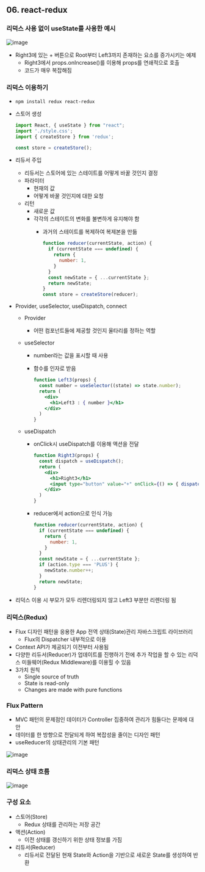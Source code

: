## 06. react-redux

### 리덕스 사용 없이 useState를 사용한 예시

![image](https://github.com/sangeun99/hyundai-it-e-java-fullstack/assets/63828057/f19e7a8a-82c7-4316-b646-540326933fed)

- Right3에 있는 + 버튼으로 Root부터 Left3까지 존재하는 요소를 증가시키는 예제
    - Right3에서 props.onIncrease()를 이용해 props를 연쇄적으로 호출
    - 코드가 매우 복잡해짐

### 리덕스 이용하기

- `npm install redux react-redux`
- 스토어 생성
    
    ```jsx
    import React, { useState } from "react"; 
    import './style.css';
    import { createStore } from 'redux';
    
    const store = createStore();
    ```
    
- 리듀서 주입
    - 리듀서는 스토어에 있는 스테이트를 어떻게 바꿀 것인지 결정
    - 파라미터
        - 현재의 값
        - 어떻게 바꿀 것인지에 대한 요청
    - 리턴
        - 새로운 값
        - 각각의 스테이트의 변화를 불변하게 유지해야 함
            - 과거의 스테이트를 복제하여 복제본을 만듦
                
                ```jsx
                function reducer(currentState, action) {
                  if (currentState === undefined) {
                    return {
                      number: 1,
                    }
                  }
                  const newState = { ...currentState };
                  return newState;
                }
                const store = createStore(reducer);
                ```
                
- Provider, useSelector, useDispatch, connect
    - Provider
        - 어떤 컴포넌트들에 제공할 것인지 울타리를 정하는 역할
    - useSelector
        - number라는 값을 표시할 때 사용
        - 함수를 인자로 받음
            
            ```jsx
            function Left3(props) {
              const number = useSelector((state) => state.number);
              return (
                <div>
                  <h1>Left3 : { number }</h1>
                </div>
              )
            }
            ```
            
    - useDispatch
        - onClick시 useDispatch를 이용해 액션을 전달
            
            ```jsx
            function Right3(props) {
              const dispatch = useDispatch();
              return (
                <div>
                  <h1>Right3</h1>
                  <input type="button" value="+" onClick={() => { dispatch({ type: 'PLUS' }) }}></input>
                </div>
              )
            }
            ```
            
        - reducer에서 action으로 인식 가능
            
            ```jsx
            function reducer(currentState, action) {
              if (currentState === undefined) {
                return {
                  number: 1,
                }
              }
              const newState = { ...currentState };
              if (action.type === 'PLUS') {
                newState.number++;
              }
              return newState;
            }
            ```
            
- 리덕스 이용 시 부모가 모두 리렌더링되지 않고 Left3 부분만 리렌더링 됨

### 리덕스(Redux)

- Flux 디자인 패턴을 응용한 App 전역 상태(State)관리 자바스크립트 라이브러리
    - Flux의 Dispatcher 내부적으로 이용
- Context API가 제공되기 이전부터 사용됨
- 다양한 리듀서(Reducer)가 업데이트를 진행하기 전에 추가 작업을 할 수 있는 리덕스 미들웨어(Redux Middleware)를 이용힐 수 있음
- 3가치 원칙
    - Single source of truth
    - State is read-only
    - Changes are made with pure functions

### Flux Pattern

- MVC 패턴의 문제점인 데이터가 Controller 집중하여 관리가 힘들다는 문제에 대안
- 데이터를 한 방향으로 전달되게 하여 복잡성을 줄이는 디자인 패턴
- useReducer의 상태관리의 기본 패턴

![image](https://github.com/sangeun99/hyundai-it-e-java-fullstack/assets/63828057/2600b8d1-4dac-4d03-b2e7-ff99ecb06f28)

### 리덕스 상태 흐름

![image](https://github.com/sangeun99/hyundai-it-e-java-fullstack/assets/63828057/4847e4b3-2b0e-447e-86d6-192a285f54cd)


### 구성 요소

- 스토어(Store)
    - Redux 상태를 관리하는 저장 공간
- 액션(Action)
    - 이전 상태를 갱신하기 위한 상태 정보를 가짐
- 리듀서(Reducer)
    - 리듀서로 전달된 현재 State와 Action을 기반으로 새로운 State를 생성하여 반환